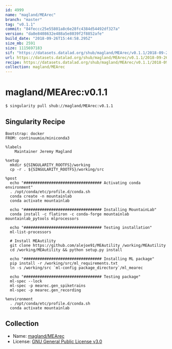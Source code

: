 ```yaml
---
id: 4999
name: "magland/MEArec"
branch: "master"
tag: "v0.1.1"
commit: "84feccc25e55801a8c6e28fc4384d54492df327a"
version: "da8e8408632e488a5e8039f2f8852afe"
build_date: "2018-09-26T15:44:58.295Z"
size_mb: 2591
size: 1115697183
sif: "https://datasets.datalad.org/shub/magland/MEArec/v0.1.1/2018-09-26-84feccc2-da8e8408/da8e8408632e488a5e8039f2f8852afe.simg"
url: https://datasets.datalad.org/shub/magland/MEArec/v0.1.1/2018-09-26-84feccc2-da8e8408/
recipe: https://datasets.datalad.org/shub/magland/MEArec/v0.1.1/2018-09-26-84feccc2-da8e8408/Singularity
collection: magland/MEArec
---
```


# magland/MEArec:v0.1.1

```bash
$ singularity pull shub://magland/MEArec:v0.1.1
```

## Singularity Recipe

```singularity
Bootstrap: docker
FROM: continuumio/miniconda3

%labels
    Maintainer Jeremy Magland

%setup
  mkdir ${SINGULARITY_ROOTFS}/working
  cp -r . ${SINGULARITY_ROOTFS}/working/src

%post
  echo "################################## Activating conda environment"
  . /opt/conda/etc/profile.d/conda.sh
  conda create -n mountainlab
  conda activate mountainlab

  echo "################################## Installing MountainLab"
  conda install -c flatiron -c conda-forge mountainlab mountainlab_pytools mlprocessors

  echo "################################## Testing installation"
  ml-list-processors

  # Install MEAutility
  git clone https://github.com/alejoe91/MEAutility /working/MEAutility
  cd /working/MEAutility && python setup.py install

  echo "################################## Installing ML package"
  pip install -r /working/src/ml_requirements.txt
  ln -s /working/src `ml-config package_directory`/ml_mearec

  echo "################################## Testing package"
  ml-spec --lock
  ml-spec -p mearec.gen_spiketrains
  ml-spec -p mearec.gen_recording

%environment
  . /opt/conda/etc/profile.d/conda.sh
  conda activate mountainlab
```

## Collection

 - Name: [magland/MEArec](https://github.com/magland/MEArec)
 - License: [GNU General Public License v3.0](https://api.github.com/licenses/gpl-3.0)

